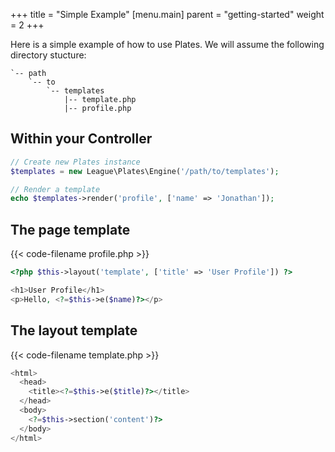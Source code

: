 +++
title = "Simple Example"
[menu.main]
parent = "getting-started"
weight = 2
+++

Here is a simple example of how to use Plates. We will assume the following directory stucture:

~~~
`-- path
    `-- to
        `-- templates
            |-- template.php
            |-- profile.php
~~~

## Within your Controller

~~~ php
// Create new Plates instance
$templates = new League\Plates\Engine('/path/to/templates');

// Render a template
echo $templates->render('profile', ['name' => 'Jonathan']);
~~~

## The page template

{{< code-filename profile.php >}}
~~~ php
<?php $this->layout('template', ['title' => 'User Profile']) ?>

<h1>User Profile</h1>
<p>Hello, <?=$this->e($name)?></p>
~~~

## The layout template

{{< code-filename template.php >}}
~~~ php
<html>
  <head>
    <title><?=$this->e($title)?></title>
  </head>
  <body>
    <?=$this->section('content')?>
  </body>
</html>
~~~
